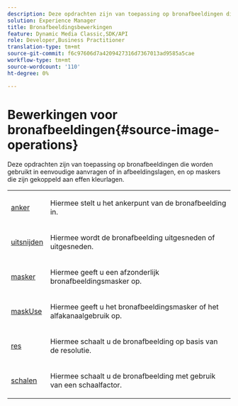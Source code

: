 ```yaml
---
description: Deze opdrachten zijn van toepassing op bronafbeeldingen die worden gebruikt in eenvoudige aanvragen of in afbeeldingslagen, en op maskers die zijn gekoppeld aan effen kleurlagen.
solution: Experience Manager
title: Bronafbeeldingsbewerkingen
feature: Dynamic Media Classic,SDK/API
role: Developer,Business Practitioner
translation-type: tm+mt
source-git-commit: f6c97606d7a4209427316d7367013ad9585a5cae
workflow-type: tm+mt
source-wordcount: '110'
ht-degree: 0%

---
```



# Bewerkingen voor bronafbeeldingen{#source-image-operations}

Deze opdrachten zijn van toepassing op bronafbeeldingen die worden gebruikt in eenvoudige aanvragen of in afbeeldingslagen, en op maskers die zijn gekoppeld aan effen kleurlagen.

<table id="simpletable_86AF12F2BD0B4F8698A008F8A20BAEF0"> 
 <tr class="strow"> 
  <td class="stentry"> <p><a href="../../../../../../is-api/http-ref/image-serving-api-ref/c-http-protocol-reference/c-command-reference/r-anchor.md#reference-6661e548ab284b82828d8d94c8ddeb7c" type="reference" format="dita" scope="local"> anker</a> </p></td> 
  <td class="stentry"> <p>Hiermee stelt u het ankerpunt van de bronafbeelding in. </p></td> 
 </tr> 
 <tr class="strow"> 
  <td class="stentry"> <p> <a href="../../../../../../is-api/http-ref/image-serving-api-ref/c-http-protocol-reference/c-command-reference/r-crop.md#reference-6fd0f6399966446ab4425ce050572eab" type="reference" format="dita" scope="local"> uitsnijden</a> </p></td> 
  <td class="stentry"> <p>Hiermee wordt de bronafbeelding uitgesneden of uitgesneden. </p></td> 
 </tr> 
 <tr class="strow"> 
  <td class="stentry"> <p><a href="../../../../../../is-api/http-ref/image-serving-api-ref/c-http-protocol-reference/c-command-reference/r-mask.md#reference-922254e027404fb890b850e2723ee06e" type="reference" format="dita" scope="local"> masker</a> </p></td> 
  <td class="stentry"> <p>Hiermee geeft u een afzonderlijk bronafbeeldingsmasker op. </p></td> 
 </tr> 
 <tr class="strow"> 
  <td class="stentry"> <p> <a href="../../../../../../is-api/http-ref/image-serving-api-ref/c-http-protocol-reference/c-command-reference/r-maskuse.md#reference-9bb1fb5eee4a4bd38f33dadc1a752464" type="reference" format="dita" scope="local"> maskUse</a> </p></td> 
  <td class="stentry"> <p>Hiermee geeft u het bronafbeeldingsmasker of het alfakanaalgebruik op. </p></td> 
 </tr> 
 <tr class="strow"> 
  <td class="stentry"> <p> <a href="../../../../../../is-api/http-ref/image-serving-api-ref/c-http-protocol-reference/c-command-reference/r-res.md#reference-3d6fe416801148dea0f786f2b5169e55" type="reference" format="dita" scope="local"> res</a> </p></td> 
  <td class="stentry"> <p>Hiermee schaalt u de bronafbeelding op basis van de resolutie. </p></td> 
 </tr> 
 <tr class="strow"> 
  <td class="stentry"> <p><a href="../../../../../../is-api/http-ref/image-serving-api-ref/c-http-protocol-reference/c-command-reference/r-is-http-scale.md#reference-098c30cea1764f189e6f7c7e400cc065" type="reference" format="dita" scope="local"> schalen</a> </p></td> 
  <td class="stentry"> <p>Hiermee schaalt u de bronafbeelding met gebruik van een schaalfactor. </p></td> 
 </tr> 
</table>


